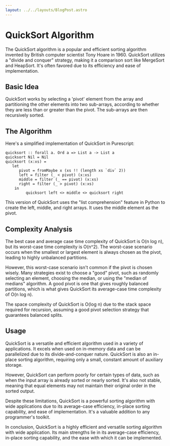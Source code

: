 ```yaml
---
layout: ../../layouts/BlogPost.astro
---
```


# QuickSort Algorithm

The QuickSort algorithm is a popular and efficient sorting algorithm invented by British computer scientist Tony Hoare in 1960. QuickSort utilizes a "divide and conquer" strategy, making it a comparison sort like MergeSort and HeapSort. It's often favored due to its efficiency and ease of implementation.

## Basic Idea

QuickSort works by selecting a 'pivot' element from the array and partitioning the other elements into two sub-arrays, according to whether they are less than or greater than the pivot. The sub-arrays are then recursively sorted.

## The Algorithm

Here's a simplified implementation of QuickSort in Purescript:

```
quicksort :: forall a. Ord a => List a -> List a
quicksort Nil = Nil
quicksort (x:xs) = 
   let 
      pivot = fromMaybe x (xs !! (length xs `div` 2))
      left = filter (_ < pivot) (x:xs)
      middle = filter (_ == pivot) (x:xs)
      right = filter (_ > pivot) (x:xs)
    in
         quicksort left <> middle <> quicksort right
```

This version of QuickSort uses the "list comprehension" feature in Python to create the left, middle, and right arrays. It uses the middle element as the pivot.

## Complexity Analysis

The best case and average case time complexity of QuickSort is O(n log n), but its worst-case time complexity is O(n^2). The worst-case scenario occurs when the smallest or largest element is always chosen as the pivot, leading to highly unbalanced partitions. 

However, this worst-case scenario isn't common if the pivot is chosen wisely. Many strategies exist to choose a "good" pivot, such as randomly selecting an element, choosing the median, or using the "median of medians" algorithm. A good pivot is one that gives roughly balanced partitions, which is what gives QuickSort its average-case time complexity of O(n log n).

The space complexity of QuickSort is O(log n) due to the stack space required for recursion, assuming a good pivot selection strategy that guarantees balanced splits. 

## Usage

QuickSort is a versatile and efficient algorithm used in a variety of applications. It excels when used on in-memory data and can be parallelized due to its divide-and-conquer nature. QuickSort is also an in-place sorting algorithm, requiring only a small, constant amount of auxiliary storage.

However, QuickSort can perform poorly for certain types of data, such as when the input array is already sorted or nearly sorted. It's also not stable, meaning that equal elements may not maintain their original order in the sorted output.

Despite these limitations, QuickSort is a powerful sorting algorithm with wide applications due to its average-case efficiency, in-place sorting capability, and ease of implementation. It's a valuable addition to any programmer's toolkit.

In conclusion, QuickSort is a highly efficient and versatile sorting algorithm with wide application. Its main strengths lie in its average-case efficiency, in-place sorting capability, and the ease with which it can be implemented.
